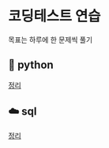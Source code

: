 # 코딩테스트 연습
목표는 하루에 한 문제씩 풀기

## 🍦 python
[정리](https://github.com/hufs71/code-study/blob/master/python/README.md)

## ☁️ sql
[정리](https://github.com/hufs71/code-study/blob/master/sql/README.md)
